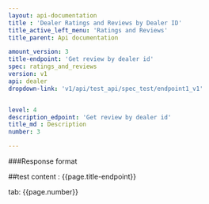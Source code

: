 ```yaml
---
layout: api-documentation
title : 'Dealer Ratings and Reviews by Dealer ID'
title_active_left_menu: 'Ratings and Reviews'
title_parent: Api documentation

amount_version: 3
title-endpoint: 'Get review by dealer id'
spec: ratings_and_reviews
version: v1
api: dealer
dropdown-link: 'v1/api/test_api/spec_test/endpoint1_v1'


level: 4
description_edpoint: 'Get review by dealer id'
title_md : Description
number: 3

---
```



###Response format

##test content : {{page.title-endpoint}} 

tab: {{page.number}}